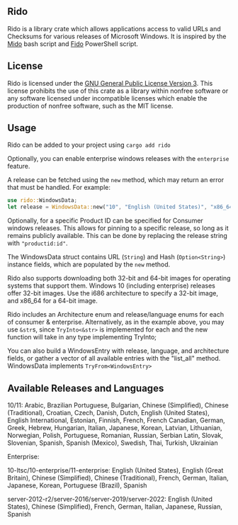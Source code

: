 ## Rido
Rido is a library crate which allows applications access to
valid URLs and Checksums for various releases of Microsoft Windows. 
It is inspired by the [Mido](https://github.com/ElliotKillick/Mido) bash script and
[Fido](https://github.com/pbatard/Fido) PowerShell script. 

## License
Rido is licensed under the [GNU General Public License Version 3](https://www.gnu.org/licenses/gpl-3.0). This license prohibits the use of this crate as a library within 
nonfree software or any software licensed under incompatible licenses
which enable the production of nonfree software, such as the MIT license.

## Usage
Rido can be added to your project using 
`cargo add rido`

Optionally, you can enable enterprise windows releases with the `enterprise` feature.

A release can be fetched using the `new` method, which may return an error that must be handled.
For example:

```rust
use rido::WindowsData;
let release = WindowsData::new("10", "English (United States)", "x86_64")?;
```

Optionally, for a specific Product ID can be specified for Consumer windows releases.
This allows for pinning to a specific release, so long as it remains publicly available.
This can be done by replacing the release string with ```"productid:id"```. 

The WindowsData struct contains URL (`String`) and Hash (`Option<String>`) instance fields, which 
are populated by the `new` method.

Rido also supports downloading both 32-bit and 64-bit images for operating systems that support them. Windows 10 (including enterprise) releases offer 32-bit images. Use the i686 architecture to specify a 32-bit image, and x86_64 for a 64-bit image.

Rido includes an Architecture enum and release/language enums for each of consumer & enterprise. Alternatively, as in the example above, you may use ```&str```s, since ```TryInto<&str>``` is implemented for each and the new function will take in any type implementing TryInto;

You can also build a WindowsEntry with release, language, and architecture fields, or gather a vector of all available entries with the "list_all" method. WindowsData implements ```TryFrom<WindowsEntry>```

## Available Releases and Languages

10/11: Arabic, Brazilian Portuguese, Bulgarian, Chinese (Simplified), Chinese (Traditional), Croatian, Czech, Danish, Dutch, English (United States), English International, Estonian, Finnish, French, French Canadian, German, Greek, Hebrew, Hungarian, Italian, Japanese, Korean, Latvian, Lithuanian, Norwegian, Polish, Portuguese, Romanian, Russian, Serbian Latin, Slovak, Slovenian, Spanish, Spanish (Mexico), Swedish, Thai, Turkish, Ukrainian

Enterprise: 

10-ltsc/10-enterprise/11-enterprise: English (United States), English (Great Britain), Chinese (Simplified), Chinese (Traditional), French, German, Italian, Japanese, Korean, Portuguese (Brazil), Spanish

server-2012-r2/server-2016/server-2019/server-2022: English (United States), Chinese (Simplified), French, German, Italian, Japanese, Russian, Spanish
